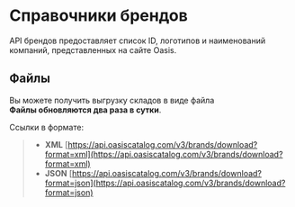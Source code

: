 # Справочники брендов

API брендов предоставляет список ID, логотипов и наименований компаний, представленных на сайте Oasis.

## Файлы

Вы можете получить выгрузку складов в виде файла  
**Файлы обновляются два раза в сутки**.

Ссылки в формате:

> * **XML** [https://api.oasiscatalog.com/v3/brands/download?format=xml](https://api.oasiscatalog.com/v3/brands/download?format=xml)
> * **JSON** [https://api.oasiscatalog.com/v3/brands/download?format=json](https://api.oasiscatalog.com/v3/brands/download?format=json)

